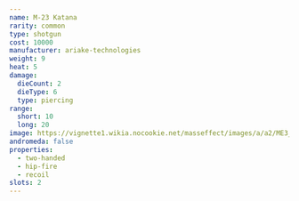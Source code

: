 ```yaml
---
name: M-23 Katana
rarity: common
type: shotgun
cost: 10000
manufacturer: ariake-technologies
weight: 9
heat: 5
damage:
  dieCount: 2
  dieType: 6
  type: piercing
range:
  short: 10
  long: 20
image: https://vignette1.wikia.nocookie.net/masseffect/images/a/a2/ME3_Katana_Shotgun.png/revision/latest?cb=20120317200552
andromeda: false
properties:
  - two-handed
  - hip-fire
  - recoil
slots: 2
---
```

